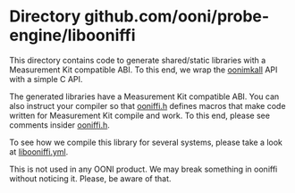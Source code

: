 # Directory github.com/ooni/probe-engine/libooniffi

This directory contains code to generate shared/static libraries with
a Measurement Kit compatible ABI. To this end, we wrap the [oonimkall](
../oonimkall) API with a simple C API.

The generated libraries have a Measurement Kit compatible ABI. You can
also instruct your compiler so that [ooniffi.h](ooniffi.h) defines macros
that make code written for Measurement Kit compile and work. To this
end, please see comments insider [ooniffi.h](ooniffi.h).

To see how we compile this library for several systems, please take a
look at [libooniffi.yml](../.github/workflows/libooniffi.yml).

This is not used in any OONI product. We may break something
in ooniffi without noticing it. Please, be aware of that.
